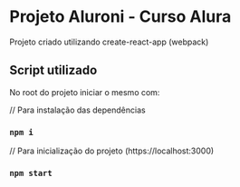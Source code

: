 # Projeto Aluroni - Curso Alura

Projeto criado utilizando create-react-app (webpack)

## Script utilizado

No root do projeto iniciar o mesmo com: 

// Para instalação das dependências
### `npm i`

// Para inicialização do projeto (https://localhost:3000)
### `npm start`

